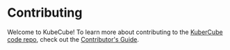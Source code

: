 # Contributing

Welcome to KubeCube! To learn more about contributing to the [KuberCube code repo](README.md), check out
the [Contributor's Guide](https://www.kubecube.io/docs/developer-guide/contributing/).